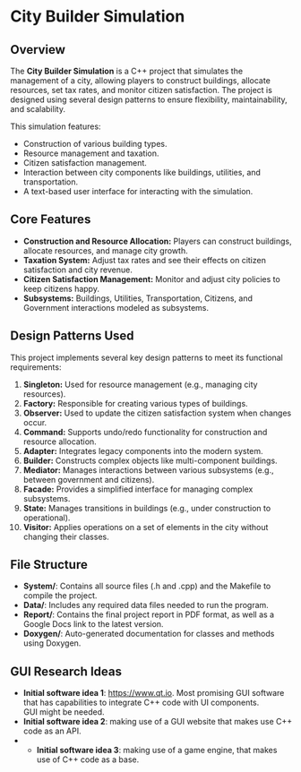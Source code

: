 # City Builder Simulation

## Overview
The **City Builder Simulation** is a C++ project that simulates the management of a city, allowing players to construct buildings, allocate resources, set tax rates, and monitor citizen satisfaction. The project is designed using several design patterns to ensure flexibility, maintainability, and scalability.

This simulation features:
- Construction of various building types.
- Resource management and taxation.
- Citizen satisfaction management.
- Interaction between city components like buildings, utilities, and transportation.
- A text-based user interface for interacting with the simulation.

## Core Features
- **Construction and Resource Allocation:** Players can construct buildings, allocate resources, and manage city growth.
- **Taxation System:** Adjust tax rates and see their effects on citizen satisfaction and city revenue.
- **Citizen Satisfaction Management:** Monitor and adjust city policies to keep citizens happy.
- **Subsystems:** Buildings, Utilities, Transportation, Citizens, and Government interactions modeled as subsystems.

## Design Patterns Used
This project implements several key design patterns to meet its functional requirements:
1. **Singleton:** Used for resource management (e.g., managing city resources).
2. **Factory:** Responsible for creating various types of buildings.
3. **Observer:** Used to update the citizen satisfaction system when changes occur.
4. **Command:** Supports undo/redo functionality for construction and resource allocation.
5. **Adapter:** Integrates legacy components into the modern system.
6. **Builder:** Constructs complex objects like multi-component buildings.
7. **Mediator:** Manages interactions between various subsystems (e.g., between government and citizens).
8. **Facade:** Provides a simplified interface for managing complex subsystems.
9. **State:** Manages transitions in buildings (e.g., under construction to operational).
10. **Visitor:** Applies operations on a set of elements in the city without changing their classes.

## File Structure
- **System/**: Contains all source files (.h and .cpp) and the Makefile to compile the project.
- **Data/**: Includes any required data files needed to run the program.
- **Report/**: Contains the final project report in PDF format, as well as a Google Docs link to the latest version.
- **Doxygen/**: Auto-generated documentation for classes and methods using Doxygen.

## GUI Research Ideas
- **Initial software idea 1**: https://www.qt.io. Most promising GUI software that has capabilities to integrate C++ code with UI components.  
GUI might be needed. 
- **Initial software idea 2**: making use of a GUI website that makes use C++ code as an API.
- - **Initial software idea 3**: making use of a game engine, that makes use of C++ code as a base.
